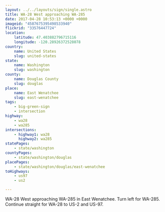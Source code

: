 ```yaml
---
layout: ../../layouts/sign/single.astro
title: WA-28 West approaching WA-285
date: 2017-04-28 10:53:13 +0000 +0000
imageid: "4587675395498533940"
flickrid: "33576447724"
location:
    latitude: 47.403882796715116
    longitude: -120.28926372528078
country:
    name: United States
    slug: united-states
state:
    name: Washington
    slug: washington
county:
    name: Douglas County
    slug: douglas
place:
    name: East Wenatchee
    slug: east-wenatchee
tags:
    - big-green-sign
    - intersection
highway:
    - wa28
    - wa285
intersections:
    - highway1: wa28
      highway2: wa285
statePages:
    - state/washington
countyPages:
    - state/washington/douglas
placePages:
    - state/washington/douglas/east-wenatchee
toHighways:
    - us97
    - us2

---
```

WA-28 West approaching WA-285 in East Wenatchee.  Turn left for WA-285.  Continue straight for WA-28 to US-2 and US-97.